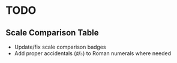 # TODO

## Scale Comparison Table
- Update/fix scale comparison badges
- Add proper accidentals (♯/♭) to Roman numerals where needed
